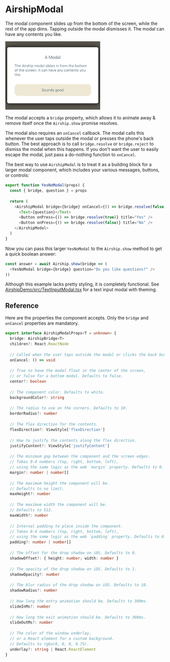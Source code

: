 # AirshipModal

The modal component slides up from the bottom of the screen, while the rest of the app dims. Tapping outside the modal dismisses it. The modal can have any contents you like.

<img alt="Screen shot" src="./modal.png" width="300" />

The modal accepts a `bridge` property, which allows it to animate away & remove itself once the `Airship.show` promise resolves.

The modal also requires an `onCancel` callback. The modal calls this whenever the user taps outside the modal or presses the phone's back button. The best approach is to call `bridge.resolve` or `bridge.reject` to dismiss the modal when this happens. If you don't want the user to easily escape the modal, just pass a do-nothing function to `onCancel`.

The best way to use `AirshipModal` is to treat it as a building block for a larger modal component, which includes your various messages, buttons, or controls:

```javascript
export function YesNoModal(props) {
  const { bridge, question } = props

  return (
    <AirshipModal bridge={bridge} onCancel={() => bridge.resolve(false)}>
      <Text>{question}</Text>
      <Button onPress={() => bridge.resolve(true)} title="Yes" />
      <Button onPress={() => bridge.resolve(false)} title="No" />
    </AirshipModal>
  )
}
```

Now you can pass this larger `YesNoModal` to the `Airship.show` method to get a quick boolean answer:

```javascript
const answer = await Airship.show(bridge => (
  <YesNoModal bridge={bridge} question="Do you like questions?" />
))
```

Although this example lacks pretty styling, it is completely functional. See [AirshipDemo/src/TextInputModal.tsx](../AirshipDemo/src/TextInputModal.tsx) for a text input modal with theming.

## Reference

Here are the properties the component accepts. Only the `bridge` and `onCancel` properties are mandatory.

```typescript
export interface AirshipModalProps<T = unknown> {
  bridge: AirshipBridge<T>
  children?: React.ReactNode

  // Called when the user taps outside the modal or clicks the back button:
  onCancel: () => void

  // True to have the modal float in the center of the screen,
  // or false for a bottom modal. Defaults to false.
  center?: boolean

  // The component color. Defaults to white.
  backgroundColor?: string

  // The radius to use on the corners. Defaults to 10.
  borderRadius?: number

  // The flex direction for the contents.
  flexDirection?: ViewStyle['flexDirection']

  // How to justify the contents along the flex direction.
  justifyContent?: ViewStyle['justifyContent']

  // The minimum gap between the component and the screen edges.
  // Takes 0-4 numbers (top, right, bottom, left),
  // using the same logic as the web `margin` property. Defaults to 0.
  margin?: number | number[]

  // The maximum height the component will be.
  // Defaults to no limit.
  maxHeight?: number

  // The maximum width the component will be.
  // Defaults to 512.
  maxWidth?: number

  // Internal padding to place inside the component.
  // Takes 0-4 numbers (top, right, bottom, left),
  // using the same logic as the web `padding` property. Defaults to 0.
  padding?: number | number[]

  // The offset for the drop shadow on iOS. Defaults to 0.
  shadowOffset?: { height: number; width: number }

  // The opacity of the drop shadow on iOS. Defaults to 1.
  shadowOpacity?: number

  // The blur radius of the drop shadow on iOS. Defaults to 10.
  shadowRadius?: number

  // How long the entry animation should be. Defaults to 300ms.
  slideInMs?: number

  // How long the exit animation should be. Defaults to 300ms.
  slideOutMs?: number

  // The color of the window underlay,
  // or a React element for a custom background.
  // Defaults to rgba(0, 0, 0, 0.75).
  underlay?: string | React.ReactElement
}
```
